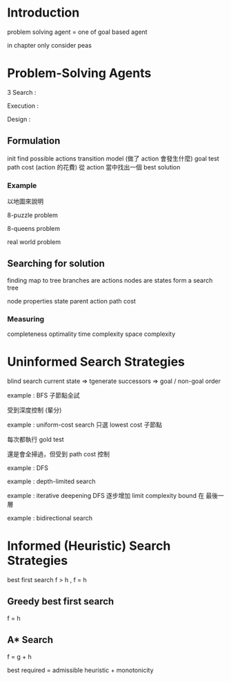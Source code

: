 # Introduction
problem solving agent = one of goal based agent

in chapter only consider peas



# Problem-Solving Agents
3
Search :

Execution : 

Design :


## Formulation
init
find possible actions
transition model (做了 action 會發生什麼)
goal test
path cost (action 的花費)
從 action 當中找出一個 best solution

### Example 
以地圖來說明

8-puzzle problem

8-queens problem

real world problem

## Searching for solution
finding map to tree
branches are actions
nodes are states
form a search tree

node properties
state
parent
action
path cost

### Measuring
completeness
optimality
time complexity
space complexity

# Uninformed Search Strategies
blind search
current state => tgenerate successors => goal / non-goal
order

example : BFS
子節點全試

受到深度控制 (輩分)

example : uniform-cost search
只選 lowest cost 子節點

每次都執行 gold test

還是會全掃過，但受到 path cost 控制

example : DFS


example : depth-limited search

example : iterative  deepening DFS
逐步增加 limit
complexity bound 在 最後一層

example : bidirectional search

# Informed (Heuristic) Search Strategies
best first search 
f > h , f = h

## Greedy best first search

f = h

## A* Search

f = g + h

best required = admissible heuristic + monotonicity

